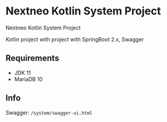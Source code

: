# Nextneo Kotlin System Project
Nextneo Kotlin System Project

Kotlin project with project with SpringBoot 2.x, Swagger

## Requirements

- JDK 11
- MariaDB 10

## Info

Swagger: `/system/swagger-ui.html`
